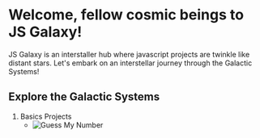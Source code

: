# Welcome, fellow cosmic beings to JS Galaxy!

JS Galaxy is an interstaller hub where javascript projects are twinkle like distant stars. Let's embark on an interstellar journey through the Galactic Systems!

## Explore the Galactic Systems

1. Basics Projects
   - ![Guess My Number](https://github.com/Vaseekaran-S/js-galaxy)
